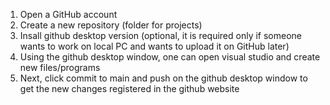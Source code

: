 1. Open a GitHub account
2. Create a new repository (folder for projects)
3. Insall github desktop version (optional, it is required only if someone wants to work on local PC and wants to upload it on GitHub later)
4. Using the github desktop window, one can open visual studio and create new files/programs
5. Next, click commit to main and push on the github desktop window to get the new changes registered in the github website